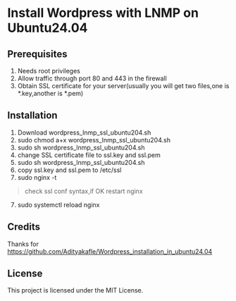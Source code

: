 # Install Wordpress with LNMP on Ubuntu24.04
## Prerequisites
1. Needs root privileges
2. Allow traffic through port 80 and 443 in the firewall
3. Obtain SSL certificate for your server(usually you will get two files,one is *.key,another is *.pem)

## Installation
1. Download wordpress_lnmp_ssl_ubuntu204.sh
2. sudo chmod a+x wordpress_lnmp_ssl_ubuntu204.sh
3. sudo sh wordpress_lnmp_ssl_ubuntu204.sh
4. change SSL certificate file to ssl.key and ssl.pem
5. sudo sh wordpress_lnmp_ssl_ubuntu204.sh
6. copy ssl.key and ssl.pem to /etc/ssl
7. sudo nginx -t
>check ssl conf syntax,if OK restart nginx
7. sudo systemctl reload nginx

## Credits
Thanks for https://github.com/Adityakafle/Wordpress_installation_in_ubuntu24.04

## License
This project is licensed under the MIT License.
